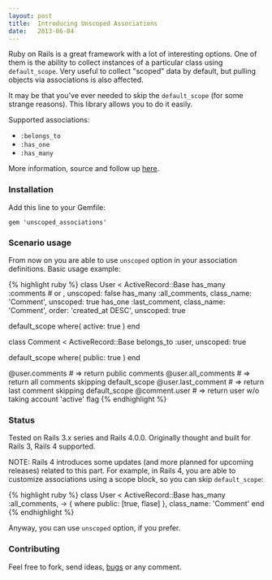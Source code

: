 ```yaml
---
layout: post
title:  Introducing Unscoped Associations
date:   2013-06-04
---
```


Ruby on Rails is a great framework with a lot of interesting options. One of them is the ability to collect instances of a particular class using `default_scope`. Very useful to collect "scoped" data by default, but pulling objects via associations is also affected.

It may be that you've ever needed to skip the `default_scope` (for some strange reasons). This library allows you to do it easily.

Supported associations:
* `:belongs_to`
* `:has_one`
* `:has_many`

More information, source and follow up [here](https://github.com/markets/unscoped_associations).

### Installation
Add this line to your Gemfile:

```
gem 'unscoped_associations'
```

### Scenario usage
From now on you are able to use `unscoped` option in your association definitions. Basic usage example:

{% highlight ruby %}
class User < ActiveRecord::Base
  has_many :comments # or , unscoped: false
  has_many :all_comments, class_name: 'Comment',
                          unscoped: true
  has_one  :last_comment, class_name: 'Comment',
                          order: 'created_at DESC',
                          unscoped: true

  default_scope where( active: true )
end

class Comment < ActiveRecord::Base
  belongs_to :user, unscoped: true

  default_scope where( public: true )
end

@user.comments # => return public comments
@user.all_comments # => return all comments skipping default_scope
@user.last_comment # => return last comment skipping default_scope
@comment.user # => return user w/o taking account 'active' flag
{% endhighlight %}

### Status
Tested on Rails 3.x series and Rails 4.0.0. Originally thought and built for Rails 3, Rails 4 supported.

NOTE: Rails 4 introduces some updates (and more planned for upcoming releases) related to this part. For example, in Rails 4, you are able to customize associations using a scope block, so you can skip `default_scope`:

{% highlight ruby %}
class User < ActiveRecord::Base
  has_many :all_comments, -> { where public: [true, flase] }, class_name: 'Comment'
end
{% endhighlight %}

Anyway, you can use `unscoped` option, if you prefer.

### Contributing
Feel free to fork, send ideas, [bugs](https://github.com/markets/unscoped_associations/issues) or any comment.
